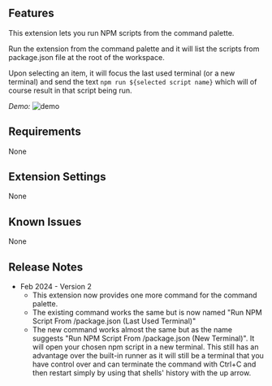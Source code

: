 ## Features

This extension lets you run NPM scripts from the command palette.

Run the extension from the command palette and it will list the scripts from package.json file at the root of the workspace.

Upon selecting an item, it will focus the last used terminal (or a new terminal) and send the text `npm run ${selected script name}` which will of course result in that script being run.

_Demo:_
<img src="https://raw.githubusercontent.com/elliotjharper/vscode-npm-script-run/main/images/demo.gif" alt="demo">

## Requirements

None

## Extension Settings

None

## Known Issues

None

## Release Notes

-   Feb 2024 - Version 2
    -   This extension now provides one more command for the command palette.
    -   The existing command works the same but is now named "Run NPM Script From /package.json (Last Used Terminal)"
    -   The new command works almost the same but as the name suggests "Run NPM Script From /package.json (New Terminal)". It will open your chosen npm script in a new terminal. This still has an advantage over the built-in runner as it will still be a terminal that you have control over and can terminate the command with Ctrl+C and then restart simply by using that shells' history with the up arrow.
